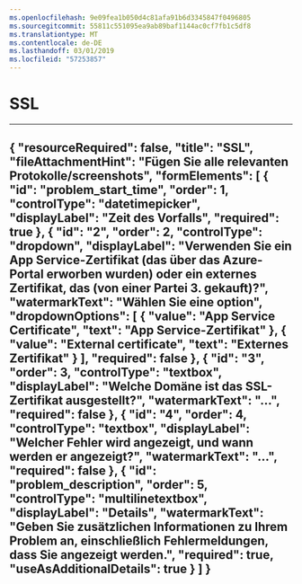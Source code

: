 ```yaml
---
ms.openlocfilehash: 9e09fea1b050d4c81afa91b6d3345847f0496805
ms.sourcegitcommit: 55811c551095ea9ab89baf1144ac0cf7fb1c5df8
ms.translationtype: MT
ms.contentlocale: de-DE
ms.lasthandoff: 03/01/2019
ms.locfileid: "57253857"
---
```

<properties
articleId="problemscopingques-ssl"
pageTitle="SSL"
description="SSL"
supportTopicIds="32630470"
authors="khaled-zayed"
ms.author="khzayed"
selfHelpType="problemScopingQuestions"
productPesIds="16072"
cloudEnvironments="public"
schemaVersion="1"
/>
# <a name="ssl"></a>SSL
---
{
    "resourceRequired": false,
    "title": "SSL",
    "fileAttachmentHint": "Fügen Sie alle relevanten Protokolle/screenshots",
    "formElements": [
        {
            "id": "problem_start_time",
            "order": 1,
            "controlType": "datetimepicker",
            "displayLabel": "Zeit des Vorfalls",
            "required": true
        },
        {
            "id": "2",
            "order": 2,
            "controlType": "dropdown",
            "displayLabel": "Verwenden Sie ein App Service-Zertifikat (das über das Azure-Portal erworben wurden) oder ein externes Zertifikat, das (von einer Partei 3. gekauft)?",
            "watermarkText": "Wählen Sie eine option",
            "dropdownOptions": [
                {
                    "value": "App Service Certificate",
                    "text": "App Service-Zertifikat"
                },
                {
                    "value": "External certificate",
                    "text": "Externes Zertifikat"
                }
            ],
            "required": false
        },
        {
            "id": "3",
            "order": 3,
            "controlType": "textbox",
            "displayLabel": "Welche Domäne ist das SSL-Zertifikat ausgestellt?",
            "watermarkText": "...",
            "required": false
        },
        {
            "id": "4",
            "order": 4,
            "controlType": "textbox",
            "displayLabel": "Welcher Fehler wird angezeigt, und wann werden er angezeigt?",
            "watermarkText": "...",
            "required": false
        },
        {
            "id": "problem_description",
            "order": 5,
            "controlType": "multilinetextbox",
            "displayLabel": "Details",
            "watermarkText": "Geben Sie zusätzlichen Informationen zu Ihrem Problem an, einschließlich Fehlermeldungen, dass Sie angezeigt werden.",
            "required": true,
            "useAsAdditionalDetails": true
        }
    ]
}
---

